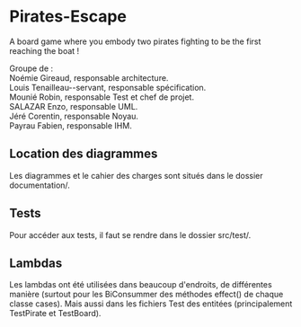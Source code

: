 # Pirates-Escape
A board game where you embody two pirates fighting to be the first reaching the boat !

Groupe de :  
Noémie Gireaud, responsable architecture.  
Louis Tenailleau--servant, responsable spécification.  
Mounié Robin, responsable Test et chef de projet.  
SALAZAR Enzo, responsable UML.  
Jéré Corentin, responsable Noyau.  
Payrau Fabien, responsable IHM.  

## Location des diagrammes

Les diagrammes et le cahier des charges sont situés dans le dossier documentation/.

## Tests

Pour accéder aux tests, il faut se rendre dans le dossier src/test/.

## Lambdas 

Les lambdas ont été utilisées dans beaucoup d'endroits, de différentes manière (surtout pour les BiConsummer des méthodes effect() de chaque classe cases). Mais aussi dans les fichiers Test des entitées (principalement TestPirate et TestBoard). 
